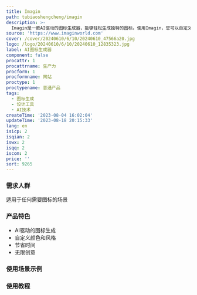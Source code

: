 ```yaml
---
title: Imagin
path: tubiaoshengcheng/imagin
description: >-
  Imagin是一款AI驱动的图标生成器，能够轻松生成独特的图标。使用Imagin，您可以自定义颜色和风格，获得无限可能。节省宝贵的时间，让我们的先进算法来处理繁重的工作。无限创意，尽在Imagin。
source: 'https://www.imaginworld.com'
cover: /cover/20240610/6/10/20240610_47566a20.jpg
logo: /logo/20240610/6/10/20240610_12835323.jpg
label: AI图标生成器
component: false
procattr: 1
procattrname: 生产力
procform: 1
procformname: 网站
proctype: 1
proctypename: 普通产品
tags:
  - 图标生成
  - 设计工具
  - AI技术
createTime: '2023-08-04 16:02:04'
updateTime: '2023-08-18 20:15:33'
lang: en
isicp: 2
isqian: 2
iswx: 2
isqq: 2
iscom: 2
price: ''
sort: 9265
---
```




### 需求人群
适用于任何需要图标的场景

### 产品特色
* AI驱动的图标生成
* 自定义颜色和风格
* 节省时间
* 无限创意

### 使用场景示例


### 使用教程


  
